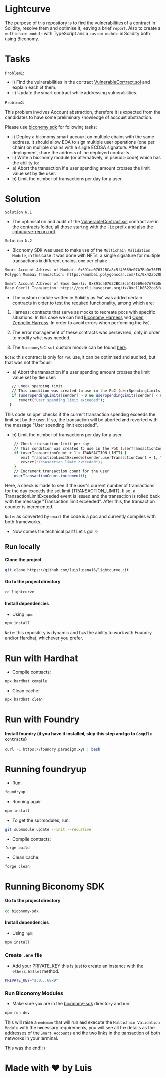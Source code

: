 # Lightcurve

The purpose of this repository is to find the vulnerabilities of a contract in Solidity, resolve them and optimise it, leaving a brief `report`. Also to create a `multichain module` with TypeScript and a `custom module` in Solidity both using Biconomy.

# Tasks

`Problem1`:

- i) Find the vulnerabilities in the contract [VulnerableContract.sol](https://github.com/luislucena16/lightcurve-v2/blob/4026f5d8c11b809be2ffd5c9f48c03350ea89c2f/poc/VulnerableContract.sol) and explain each of them.
- ii) Update the smart contract while addressing vulnerabilities.

`Problem2`:

This problem involves Account abstraction, therefore it is expected from the candidates to have
some preliminary knowledge of account abstraction.

Please use [biconomy sdk](https://docs.biconomy.io/) for following tasks:
- i) Deploy a biconomy smart account on multiple chains with the same address. It should allow
EOA to sign multiple user operations (one per chain) on multiple chains with a single ECDSA
signature. After the deployment, share the address of the deployed contracts.
- ii) Write a biconomy module (or alternatively, in pseudo-code) which has the ability to:
- a) Abort the transaction if a user spending amount crosses the limit value set by the user.
- b) Limit the number of transactions per day for a user.

# Solution

`Solution N.1`

- The optimisation and audit of the [VulnerableContract.sol](https://github.com/luislucena16/lightcurve-v2/blob/4026f5d8c11b809be2ffd5c9f48c03350ea89c2f/poc/VulnerableContract.sol) contract are in the [contracts](https://github.com/luislucena16/lightcurve-v2/blob/41bc7f68f3e5522180536b5d30d4fd4168d209df/contracts) folder, all those starting with the `Fix` prefix and also the [lightcurve-report.pdf](https://github.com/luislucena16/lightcurve-v2/blob/41bc7f68f3e5522180536b5d30d4fd4168d209df/contracts/lightcurve-report.pdf).


`Solution N.2`

- Biconomy SDK was used to make use of the `Multichain Validation Module`, in this case it was done with NFTs, a single signature for multiple transactions in different chains, one per chain:
```bash
Smart Account Address of Mumbai: 0x891ca07632BCa8c5f43669e07A7BbDe76FEEE0d3 
Polygon Mumbai Transaction: https://mumbai.polygonscan.com/tx/0x42ab20b08f87f66d3fe77fa74722bfdbe110e9ff16a1471527ffc390c9d84891
```
```bash
Smart Account Address of Base Goerli: 0x891ca07632BCa8c5f43669e07A7BbDe76FEEE0d3
Base Goerli Transaction: https://goerli.basescan.org/tx/0xc11b8622ca5fc7a85fa0f78ce2b190af8ead7e69a34c61f1f1dc34c1daf219f6
```

- The custom module written in Solidity as `PoC` was added certain contracts in order to test the required functionality, among which are:

1. Harness: contracts that serve as mocks to recreate pocs with specific situations. In this case we can find [Biconomy Harness](https://github.com/luislucena16/lightcurve-v2/blob/5f0497c5242a7d3e4915a870f273988863688af0/contracts/biconomy/harness) and [Open Zeppelin Harness](https://github.com/luislucena16/lightcurve-v2/blob/139467841e248bc70abc2446b2801d12a54de2fe/contracts/oz-harness). In order to avoid errors when performing the `PoC`.

2. The error management of these contracts was persevered, only in order to modify what was needed.

3. The `BiconomyPoC.sol` custom module can be found [here](https://github.com/luislucena16/lightcurve-v2/blob/ec92d94c150d6cdeb0f5445aab679601eb7eb26a/contracts/biconomy/BiconomyPoC.sol).

`Note`: this contract is only for `PoC` use, it can be optimised and audited, but that was not the focus!

- a) Abort the transaction if a user spending amount crosses the limit value set by the user:
 ```bash
    // Check spending limit
    // This condition was created to use in the PoC (userSpendingLimits, spentAmount)
    if (userSpendingLimits[sender] > 0 && userSpendingLimits[sender] < userOp.spentAmount) {
       revert("User spending limit exceeded");
   }
```

This code snippet checks if the current transaction spending exceeds the limit set by the user. If so, the transaction will be aborted and reverted with the message "User spending limit exceeded".

- b) Limit the number of transactions per day for a user.
```bash
    // Check transaction limit per day
    // This condition was created to use in the PoC (userTransactionCount, TRANSACTION_LIMIT, event TransactionLimitExceeded)
    if (userTransactionCount + 1 > TRANSACTION_LIMIT) {
       emit TransactionLimitExceeded(sender,userTransactionCount + 1, TRANSACTION_LIMIT);
       revert("Transaction limit exceeded");
    }
    // Increment transaction count for the user
    userTransactionCount.increment();
```

Here, a check is made to see if the user's current number of transactions for the day exceeds the set limit (TRANSACTION_LIMIT). If so, a TransactionLimitExceeded event is issued and the transaction is rolled back with the message "Transaction limit exceeded". After this, the transaction counter is incremented.

`Note`: as converted by `email` the code is a poc and currently compiles with both frameworks.

- Now comes the technical part! Let's go! ✨

## Run locally

#### Clone the project

```bash
git clone https://github.com/luislucena16/lightcurve.git
```

#### Go to the project directory

```bash
cd lightcurve
```

#### Install dependencies

- Using `npm`:

```bash
npm install
```

`Note`: this repository is dynamic and has the ability to work with Foundry and/or Hardhat, whichever you prefer.

# Run with Hardhat

- Compile contracts:

```bash
npx hardhat compile
```

- Clean cache:

```bash
npx hardhat clean
```

# Run with Foundry

#### Install foundry (if you have it installed, skip this step and go to `Compile contracts`)

```bash
curl -L https://foundry.paradigm.xyz | bash
```

# Running foundryup

- Run:

```bash
foundryup
```

- Running again:

```bash
npm install
```

- To get the submodules, run:

```bash
git submodule update --init --recursive
```

- Compile contracts:

```bash
forge build
```

- Clean cache:

```bash
forge clean
```

# Running Biconomy SDK

#### Go to the project directory

```bash
cd biconomy-sdk
```

#### Install dependencies

- Using `npm`:

```bash
npm install
```

### Create `.env` file

- Add your [PRIVATE_KEY](https://github.com/luislucena16/lightcurve-v2/blob/main/biconomy-sdk/.env.example) this is just to create an instance with the `ethers.Wallet` method.
```bash
PRIVATE_KEY="a30...68x9"
```

### Run Biconomy Modules

- Make sure you are in the [biconomy-sdk](https://github.com/luislucena16/lightcurve-v2/blob/main/biconomy-sdk) directory and run:

```bash
npm run dev
```

This will raise a `nodemon` that will run and execute the `Multichain Validation Module` with the necessary requirements, you will see all the details as the addresses of the `Smart Accounts` and the two links in the transaction of both networks in your terminal.

This was the end! :)

# Made with ❤️ by Luis
